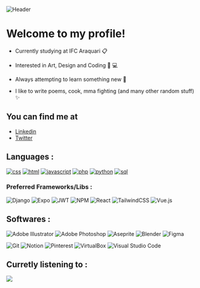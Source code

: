 ![Header](https://images-ext-2.discordapp.net/external/M_2tP15LKEdeGLz_Q1k-UTl4DkmR3uWAco3DWfqcdRc/https/i.imgur.com/cmQcrT7.png?width=1440&height=496)
# Welcome to my profile!

* Currently studying at IFC Araquari 📋

* Interested in Art, Design and Coding 🎨 💻

* Always attempting to learn something new 🍃

* I like to write poems, cook, mma fighting (and many other random stuff) ✨

## You can find me at
* <a color="red" href="https://www.linkedin.com/in/gustavo-de-paula-gorges-422214268/">Linkedin</a>
* <a href="https://twitter.com/GustavoOdenari1">Twitter</a>

## Languages :
[![css](https://skillicons.dev/icons?i=css)](https://skillicons.dev)
[![html](https://skillicons.dev/icons?i=html)](https://skillicons.dev)
[![javascript](https://skillicons.dev/icons?i=js)](https://skillicons.dev)
[![php](https://skillicons.dev/icons?i=php)](https://skillicons.dev)
[![python](https://skillicons.dev/icons?i=py)](https://skillicons.dev)
[![sql](https://skillicons.dev/icons?i=mysql)](https://skillicons.dev)


### Preferred Frameworks/Libs :
![Django](https://img.shields.io/badge/django-%23092E20.svg?style=for-the-badge&logo=django&logoColor=white)
![Expo](https://img.shields.io/badge/expo-1C1E24?style=for-the-badge&logo=expo&logoColor=#D04A37)
![JWT](https://img.shields.io/badge/JWT-black?style=for-the-badge&logo=JSON%20web%20tokens)
![NPM](https://img.shields.io/badge/NPM-%23CB3837.svg?style=for-the-badge&logo=npm&logoColor=white)
![React](https://img.shields.io/badge/react-%2320232a.svg?style=for-the-badge&logo=react&logoColor=%2361DAFB)
![TailwindCSS](https://img.shields.io/badge/tailwindcss-%2338B2AC.svg?style=for-the-badge&logo=tailwind-css&logoColor=white)
![Vue.js](https://img.shields.io/badge/vuejs-%2335495e.svg?style=for-the-badge&logo=vuedotjs&logoColor=%234FC08D)


## Softwares :
![Adobe Illustrator](https://img.shields.io/badge/adobe%20illustrator-%23FF9A00.svg?style=for-the-badge&logo=adobe%20illustrator&logoColor=white)
![Adobe Photoshop](https://img.shields.io/badge/adobe%20photoshop-%2331A8FF.svg?style=for-the-badge&logo=adobe%20photoshop&logoColor=white)
![Aseprite](https://img.shields.io/badge/Aseprite-FFFFFF?style=for-the-badge&logo=Aseprite&logoColor=#7D929E)
![Blender](https://img.shields.io/badge/blender-%23F5792A.svg?style=for-the-badge&logo=blender&logoColor=white)
![Figma](https://img.shields.io/badge/figma-%23F24E1E.svg?style=for-the-badge&logo=figma&logoColor=white)

![Git](https://img.shields.io/badge/git-%23F05033.svg?style=for-the-badge&logo=git&logoColor=white)
![Notion](https://img.shields.io/badge/Notion-%23000000.svg?style=for-the-badge&logo=notion&logoColor=white)
![Pinterest](https://img.shields.io/badge/Pinterest-%23E60023.svg?style=for-the-badge&logo=Pinterest&logoColor=white)
![VirtualBox](https://img.shields.io/badge/VirtualBox-21416b?style=for-the-badge&logo=VirtualBox&logoColor=white)
![Visual Studio Code](https://img.shields.io/badge/Visual%20Studio%20Code-0078d7.svg?style=for-the-badge&logo=visual-studio-code&logoColor=white)


## Curretly listening to :
<p align="left">
  <a href="(https://spotify-recently-played-readme.vercel.app/api?user=98sxfxj2y7k7vzye4qo05kntf%22%3E)">
    <img src="https://spotify-recently-played-readme.vercel.app/api?user=98sxfxj2y7k7vzye4qo05kntf" />
  </a>
</p>
